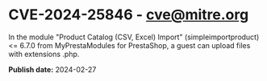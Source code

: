 # CVE-2024-25846 - cve@mitre.org

In the module "Product Catalog (CSV, Excel) Import" (simpleimportproduct) <= 6.7.0 from MyPrestaModules for PrestaShop, a guest can upload files with extensions .php.

**Publish date:** 2024-02-27
